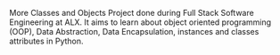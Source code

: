 More Classes and Objects
Project done during Full Stack Software Engineering at ALX. It aims to learn about object oriented programming (OOP), Data Abstraction, Data Encapsulation, instances and classes attributes in Python.
